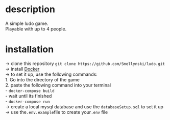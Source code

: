 # description

A simple ludo game. </br>
Playable with up to 4 people.

# installation

-> clone this repository ```git clone https://github.com/Smellynski/ludo.git``` </br>
-> install [Docker](https://www.docker.com/) </br>
-> to set it up, use the following commands: </br>
    1.  Go into the directory of the game </br>
    2.  paste the following command into your terminal </br>
        - ```docker-compose build``` </br>
            - wait until its finished </br>
        - ```docker-compose run``` </br>
-> create a local mysql database and use the `databaseSetup.sql` to set it up</br>
-> use the`.env.example`file to create your`.env` file
    
